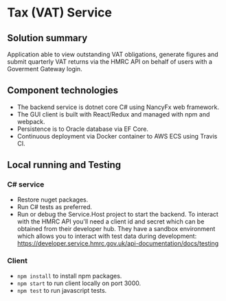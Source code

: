 # Tax (VAT) Service

## Solution summary
Application able to view outstanding VAT obligations, generate figures and submit quarterly VAT returns via the HMRC API on behalf of users with a Goverment Gateway login.

## Component technologies
* The backend service is dotnet core C# using NancyFx web framework.
* The GUI client is built with React/Redux and managed with npm and webpack.
* Persistence is to Oracle database via EF Core.
* Continuous deployment via Docker container to AWS ECS using Travis CI.

## Local running and Testing
### C# service
* Restore nuget packages.  
* Run C# tests as preferred. 
* Run or debug the Service.Host project to start the backend. To interact with the HMRC API you'll need a client id and secret which can be obtained from their developer hub. They have a sandbox environment which allows you to interact with test data during development: https://developer.service.hmrc.gov.uk/api-documentation/docs/testing 

### Client
* `npm install` to install npm packages.
* `npm start` to run client locally on port 3000.
* `npm test` to run javascript tests.


